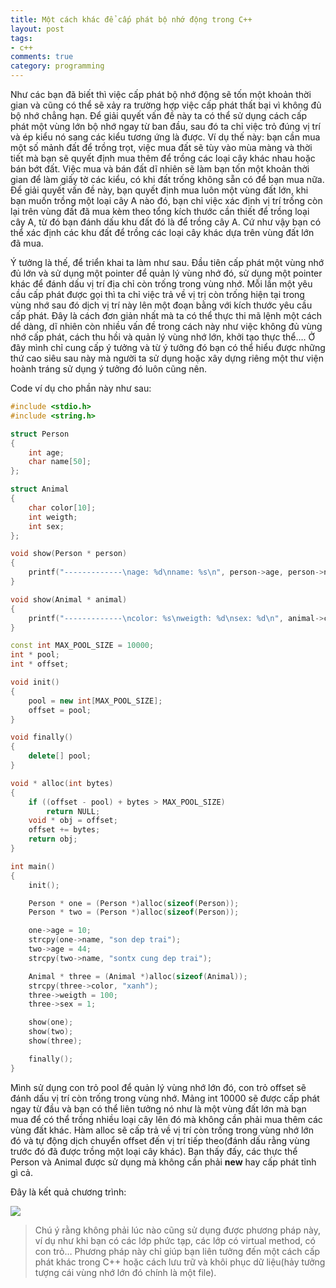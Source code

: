 ```yaml
---
title: Một cách khác để cấp phát bộ nhớ động trong C++
layout: post
tags:
- c++
comments: true
category: programming
---
```


Như các bạn đã biết thì việc cấp phát bộ nhớ động sẽ tốn một khoản thời gian và cũng có thể sẽ xảy ra trường hợp việc cấp phát thất bại vì không đủ bộ nhớ chẳng hạn. Để giải quyết vấn đề này ta có thể sử dụng cách cấp phát một vùng lớn bộ nhớ ngay từ ban đầu, sau đó ta chỉ việc trỏ đúng vị trí và ép kiểu nó sang các kiểu tương ứng là được. Ví dụ thế này: bạn cần mua một số mảnh đất để trồng trọt, việc mua đất sẽ tùy vào mùa màng và thời tiết mà bạn sẽ quyết định mua thêm để trồng các loại cây khác nhau hoặc bán bớt đất. Việc mua và bán đất dĩ nhiên sẽ làm bạn tốn một khoản thời gian để làm giấy tờ các kiểu, có khi đất trống không sẵn có để bạn mua nữa. Để giải quyết vấn đề này, bạn quyết định mua luôn một vùng đất lớn, khi bạn muốn trồng một loại cây A nào đó, bạn chỉ việc xác định vị trí trống còn lại trên vùng đất đã mua kèm theo tổng kích thước cần thiết để trồng loại cây A, từ đó bạn đánh dấu khu đất đó là để trồng cây A. Cứ như vậy bạn có thể xác định các khu đất để trồng các loại cây khác dựa trên vùng đất lớn đã mua.

Ý tưởng là thế, để triển khai ta làm như sau. Đầu tiên cấp phát một vùng nhớ đủ lớn và sử dụng một pointer để quản lý vùng nhớ đó, sử dụng một pointer khác để đánh dấu vị trí địa chỉ còn trống trong vùng nhớ. Mỗi lần một yêu cầu cấp phát được gọi thì ta chỉ việc trả về vị trị còn trống hiện tại trong vùng nhớ sau đó dịch vị trí này lên một đoạn bằng với kích thước yêu cầu cấp phát. Đây là cách đơn giản nhất mà ta có thể thực thi mã lệnh một cách dể dàng, dĩ nhiên còn nhiều vấn đề trong cách này như việc không đủ vùng nhớ cấp phát, cách thu hồi và quản lý vùng nhớ lớn, khởi tạo thực thể…. 
Ở đây mình chỉ cung cấp ý tưởng và từ ý tưởng đó bạn có thể hiểu được những thứ cao siêu sau này mà người ta sử dụng hoặc xây dựng riêng một thư viện hoành tráng sử dụng ý tưởng đó luôn cũng nên.

Code ví dụ cho phần này như sau:

```cpp
#include <stdio.h>
#include <string.h>

struct Person
{
    int age;
    char name[50];
};

struct Animal
{
    char color[10];
    int weigth;
    int sex;
};

void show(Person * person)
{
    printf("-------------\nage: %d\nname: %s\n", person->age, person->name);
}

void show(Animal * animal)
{
    printf("-------------\ncolor: %s\nweigth: %d\nsex: %d\n", animal->color, animal->weigth, animal->sex);
}

const int MAX_POOL_SIZE = 10000;
int * pool;
int * offset;

void init()
{
    pool = new int[MAX_POOL_SIZE];
    offset = pool;
}

void finally()
{
    delete[] pool;
}

void * alloc(int bytes)
{
    if ((offset - pool) + bytes > MAX_POOL_SIZE)
        return NULL;
    void * obj = offset;
    offset += bytes;
    return obj;
}

int main()
{
    init();

    Person * one = (Person *)alloc(sizeof(Person));
    Person * two = (Person *)alloc(sizeof(Person));

    one->age = 10;
    strcpy(one->name, "son dep trai");
    two->age = 44;
    strcpy(two->name, "sontx cung dep trai");

    Animal * three = (Animal *)alloc(sizeof(Animal));
    strcpy(three->color, "xanh");
    three->weigth = 100;
    three->sex = 1;

    show(one);
    show(two);
    show(three);

    finally();
}
```
Mình sử dụng con trỏ pool để quản lý vùng nhớ lớn đó, con trỏ offset sẽ đánh dấu vị trí còn trống trong vùng nhớ. Mảng int 10000 sẽ được cấp phát ngay từ đầu và bạn có thể liên tưởng nó như là một vùng đất lớn mà bạn mua để có thể trồng nhiều loại cây lên đó mà không cần phải mua thêm các vùng đất khác. Hàm alloc sẽ cấp trả về vị trí còn trống trong vùng nhớ lớn đó và tự động dịch chuyển offset đến vị trí tiếp theo(đánh dấu rằng vùng trước đó đã được trồng một loại cây khác). Bạn thấy đấy, các thực thể Person và Animal được sử dụng mà không cần phải **new** hay cấp phát tỉnh gì cả.

Đây là kết quả chương trình:

![](https://4.bp.blogspot.com/-aEIbOG84NtY/V1qDRTgUFLI/AAAAAAAAOzI/o-upBBuN7O0WQKDF3kzTAVuliWXxIfrfgCKgB/s0/Untitled.png)

> Chú ý rằng không phải lúc nào cũng sử dụng được phương pháp này, ví dụ như khi bạn có các lớp phức tạp, các lớp có virtual method, có con trỏ… Phương pháp này chỉ giúp bạn liên tưởng đến một cách cấp phát khác trong C++ hoặc cách lưu trữ và khôi phục dữ liệu(hảy tưởng tượng cái vùng nhớ lớn đó chính là một file).
